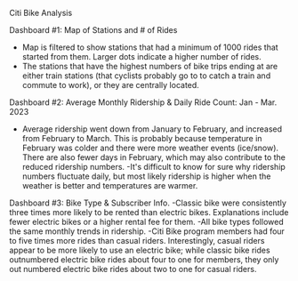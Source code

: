 Citi Bike Analysis


Dashboard #1: Map of Stations and # of Rides
- Map is filtered to show stations that had a minimum of 1000 rides that started from them. Larger dots indicate a higher number of rides.
- The stations that have the highest numbers of bike trips ending at are either train stations (that cyclists probably go to to catch a train and commute to work), or they are centrally located. 


Dashboard #2: Average Monthly Ridership & Daily Ride Count: Jan - Mar. 2023
- Average ridership went down from January to February, and increased from February to March. This is probably because temperature in February was colder and there        were more weather events (ice/snow). There are also fewer days in February, which may also contribute to the reduced ridership numbers.
-It's difficult to know for sure why ridership numbers fluctuate daily, but most likely ridership is higher when the weather is better and temperatures are warmer.

Dashboard #3: Bike Type & Subscriber Info.
-Classic bike were consistently three times more likely to be rented than electric bikes. Explanations include fewer electric bikes or a higher rental fee for them. -All bike types followed the same monthly trends in ridership.
-Citi Bike program members had four to five times more rides than casual riders. Interestingly, casual riders appear to be more likely to use an electric bike; while classic bike rides outnumbered electric bike rides about four to one for members, they only out numbered electric bike rides about two to one for casual riders.

